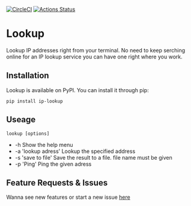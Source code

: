 [![CircleCI](https://circleci.com/gh/dominicegginton/lookup.svg?style=svg)](https://circleci.com/gh/dominicegginton/lookup)
[![Actions Status](https://github.com/dominicegginton/lookup/workflows/main}/badge.svg)](https://github.com/dominicegginton/lookup/actions)
# Lookup 

Lookup IP addresses right from your terminal. No need to keep serching online for an IP lookup service you can have one right where you work. 

## Installation

Lookup is available on PyPI. You can install it through pip:

```
pip install ip-lookup
```

## Useage

```
lookup [options]
```

- -h Show the help menu
- -a 'lookup adress' Lookup the specified address
- -s 'save to file' Save the result to a file. file name must be given
- -p 'Ping' Ping the given adress

## Feature Requests & Issues

Wanna see new features or start a new issue [here](https://github.com/dominicegginton/lookup/issues)
